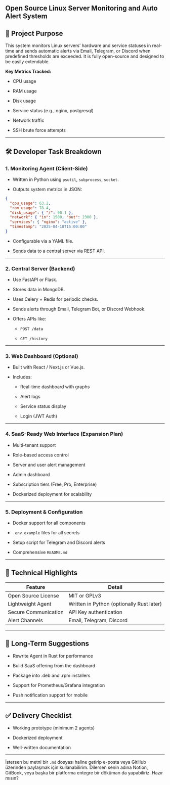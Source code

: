 
## Open Source Linux Server Monitoring and Auto Alert System


## 🎯 Project Purpose

This system monitors Linux servers’ hardware and service statuses in real-time and sends automatic alerts via Email, Telegram, or Discord when predefined thresholds are exceeded. It is fully open-source and designed to be easily extendable.

**Key Metrics Tracked:**

- CPU usage
    
- RAM usage
    
- Disk usage
    
- Service status (e.g., nginx, postgresql)
    
- Network traffic
    
- SSH brute force attempts
    

---

## 🛠️ Developer Task Breakdown

### 1. Monitoring Agent (Client-Side)

- Written in Python using `psutil`, `subprocess`, `socket`.
    
- Outputs system metrics in JSON:
    

```json
{
  "cpu_usage": 63.2,
  "ram_usage": 78.4,
  "disk_usage": { "/": 90.1 },
  "network": { "in": 1500, "out": 2300 },
  "services": { "nginx": "active" },
  "timestamp": "2025-04-10T15:00:00"
}
```

- Configurable via a YAML file.
    
- Sends data to a central server via REST API.
    

---

### 2. Central Server (Backend)

- Use FastAPI or Flask.
    
- Stores data in MongoDB.
    
- Uses Celery + Redis for periodic checks.
    
- Sends alerts through Email, Telegram Bot, or Discord Webhook.
    
- Offers APIs like:
    
    - `POST /data`
        
    - `GET /history`
        

---

### 3. Web Dashboard (Optional)

- Built with React / Next.js or Vue.js.
    
- Includes:
    
    - Real-time dashboard with graphs
        
    - Alert logs
        
    - Service status display
        
    - Login (JWT Auth)
        

---

### 4. SaaS-Ready Web Interface (Expansion Plan)

- Multi-tenant support
    
- Role-based access control
    
- Server and user alert management
    
- Admin dashboard
    
- Subscription tiers (Free, Pro, Enterprise)
    
- Dockerized deployment for scalability
    

---

### 5. Deployment & Configuration

- Docker support for all components
    
- `.env.example` files for all secrets
    
- Setup script for Telegram and Discord alerts
    
- Comprehensive `README.md`
    

---

## 📌 Technical Highlights

|Feature|Detail|
|---|---|
|Open Source License|MIT or GPLv3|
|Lightweight Agent|Written in Python (optionally Rust later)|
|Secure Communication|API Key authentication|
|Alert Channels|Email, Telegram, Discord|

---

## 🚀 Long-Term Suggestions

- Rewrite Agent in Rust for performance
    
- Build SaaS offering from the dashboard
    
- Package into .deb and .rpm installers
    
- Support for Prometheus/Grafana integration
    
- Push notification support for mobile
    

---

## ✅ Delivery Checklist

-  Working prototype (minimum 2 agents)
    
-  Dockerized deployment
    
-  Well-written documentation
    

---

İstersen bu metni bir `.md` dosyası haline getirip e-posta veya GitHub üzerinden paylaşmak için kullanabilirim. Dilersen senin adına Notion, GitBook, veya başka bir platforma entegre bir döküman da yapabiliriz. Hazır mısın?
